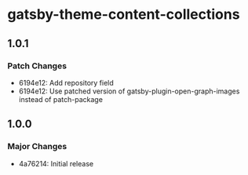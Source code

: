 # gatsby-theme-content-collections

## 1.0.1

### Patch Changes

- 6194e12: Add repository field
- 6194e12: Use patched version of gatsby-plugin-open-graph-images instead of patch-package

## 1.0.0

### Major Changes

- 4a76214: Initial release
